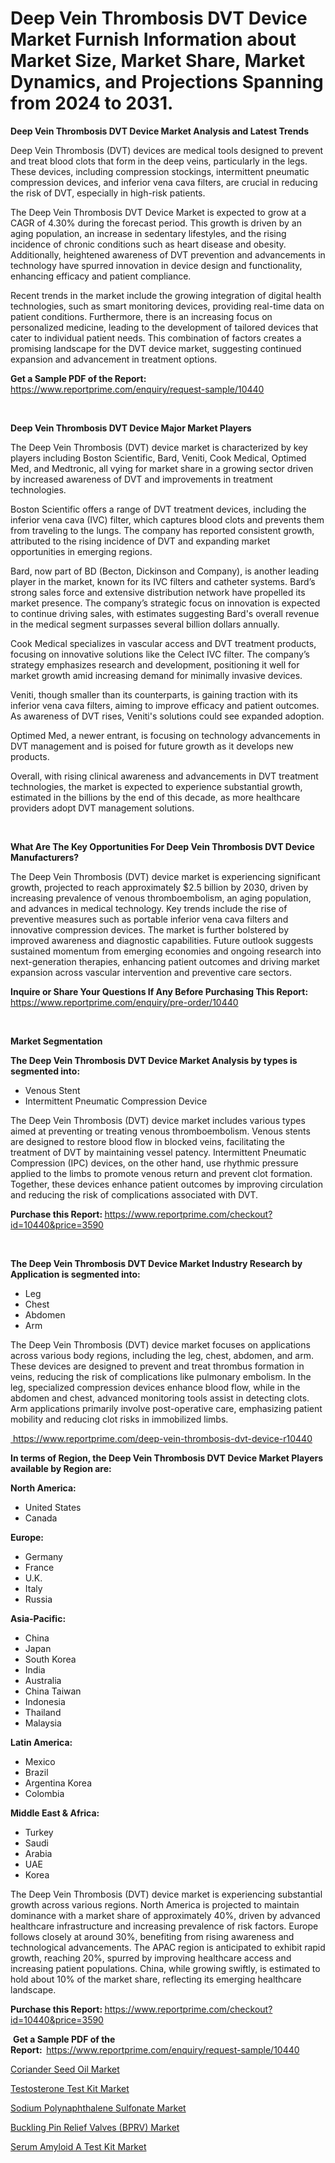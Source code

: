 <p><h1>Deep Vein Thrombosis DVT Device Market Furnish Information about Market Size, Market Share, Market Dynamics, and Projections Spanning from 2024 to 2031.</h1></p><p><strong>Deep Vein Thrombosis DVT Device Market Analysis and Latest Trends</strong></p>
<p><p>Deep Vein Thrombosis (DVT) devices are medical tools designed to prevent and treat blood clots that form in the deep veins, particularly in the legs. These devices, including compression stockings, intermittent pneumatic compression devices, and inferior vena cava filters, are crucial in reducing the risk of DVT, especially in high-risk patients.</p><p>The Deep Vein Thrombosis DVT Device Market is expected to grow at a CAGR of 4.30% during the forecast period. This growth is driven by an aging population, an increase in sedentary lifestyles, and the rising incidence of chronic conditions such as heart disease and obesity. Additionally, heightened awareness of DVT prevention and advancements in technology have spurred innovation in device design and functionality, enhancing efficacy and patient compliance.</p><p>Recent trends in the market include the growing integration of digital health technologies, such as smart monitoring devices, providing real-time data on patient conditions. Furthermore, there is an increasing focus on personalized medicine, leading to the development of tailored devices that cater to individual patient needs. This combination of factors creates a promising landscape for the DVT device market, suggesting continued expansion and advancement in treatment options.</p></p>
<p><strong>Get a Sample PDF of the Report:&nbsp;</strong> <a href="https://www.reportprime.com/enquiry/request-sample/10440">https://www.reportprime.com/enquiry/request-sample/10440</a></p>
<p>&nbsp;</p>
<p><strong>Deep Vein Thrombosis DVT Device Major Market Players</strong></p>
<p><p>The Deep Vein Thrombosis (DVT) device market is characterized by key players including Boston Scientific, Bard, Veniti, Cook Medical, Optimed Med, and Medtronic, all vying for market share in a growing sector driven by increased awareness of DVT and improvements in treatment technologies.</p><p>Boston Scientific offers a range of DVT treatment devices, including the inferior vena cava (IVC) filter, which captures blood clots and prevents them from traveling to the lungs. The company has reported consistent growth, attributed to the rising incidence of DVT and expanding market opportunities in emerging regions. </p><p>Bard, now part of BD (Becton, Dickinson and Company), is another leading player in the market, known for its IVC filters and catheter systems. Bard’s strong sales force and extensive distribution network have propelled its market presence. The company’s strategic focus on innovation is expected to continue driving sales, with estimates suggesting Bard's overall revenue in the medical segment surpasses several billion dollars annually.</p><p>Cook Medical specializes in vascular access and DVT treatment products, focusing on innovative solutions like the Celect IVC filter. The company’s strategy emphasizes research and development, positioning it well for market growth amid increasing demand for minimally invasive devices.</p><p>Veniti, though smaller than its counterparts, is gaining traction with its inferior vena cava filters, aiming to improve efficacy and patient outcomes. As awareness of DVT rises, Veniti's solutions could see expanded adoption.</p><p>Optimed Med, a newer entrant, is focusing on technology advancements in DVT management and is poised for future growth as it develops new products.</p><p>Overall, with rising clinical awareness and advancements in DVT treatment technologies, the market is expected to experience substantial growth, estimated in the billions by the end of this decade, as more healthcare providers adopt DVT management solutions.</p></p>
<p>&nbsp;</p>
<p><strong>What Are The Key Opportunities For Deep Vein Thrombosis DVT Device Manufacturers?</strong></p>
<p><p>The Deep Vein Thrombosis (DVT) device market is experiencing significant growth, projected to reach approximately $2.5 billion by 2030, driven by increasing prevalence of venous thromboembolism, an aging population, and advances in medical technology. Key trends include the rise of preventive measures such as portable inferior vena cava filters and innovative compression devices. The market is further bolstered by improved awareness and diagnostic capabilities. Future outlook suggests sustained momentum from emerging economies and ongoing research into next-generation therapies, enhancing patient outcomes and driving market expansion across vascular intervention and preventive care sectors.</p></p>
<p><strong>Inquire or Share Your Questions If Any Before Purchasing This Report:</strong> <a href="https://www.reportprime.com/enquiry/pre-order/10440">https://www.reportprime.com/enquiry/pre-order/10440</a></p>
<p>&nbsp;</p>
<p><strong>Market Segmentation</strong></p>
<p><strong>The Deep Vein Thrombosis DVT Device Market Analysis by types is segmented into:</strong></p>
<p><ul><li>Venous Stent</li><li>Intermittent Pneumatic Compression Device</li></ul></p>
<p><p>The Deep Vein Thrombosis (DVT) device market includes various types aimed at preventing or treating venous thromboembolism. Venous stents are designed to restore blood flow in blocked veins, facilitating the treatment of DVT by maintaining vessel patency. Intermittent Pneumatic Compression (IPC) devices, on the other hand, use rhythmic pressure applied to the limbs to promote venous return and prevent clot formation. Together, these devices enhance patient outcomes by improving circulation and reducing the risk of complications associated with DVT.</p></p>
<p><strong>Purchase this Report:&nbsp;</strong><a href="https://www.reportprime.com/checkout?id=10440&price=3590">https://www.reportprime.com/checkout?id=10440&price=3590</a></p>
<p>&nbsp;</p>
<p><strong>The Deep Vein Thrombosis DVT Device Market Industry Research by Application is segmented into:</strong></p>
<p><ul><li>Leg</li><li>Chest</li><li>Abdomen</li><li>Arm</li></ul></p>
<p><p>The Deep Vein Thrombosis (DVT) device market focuses on applications across various body regions, including the leg, chest, abdomen, and arm. These devices are designed to prevent and treat thrombus formation in veins, reducing the risk of complications like pulmonary embolism. In the leg, specialized compression devices enhance blood flow, while in the abdomen and chest, advanced monitoring tools assist in detecting clots. Arm applications primarily involve post-operative care, emphasizing patient mobility and reducing clot risks in immobilized limbs.</p></p>
<p><a href="https://www.reportprime.com/deep-vein-thrombosis-dvt-device-r10440">&nbsp;https://www.reportprime.com/deep-vein-thrombosis-dvt-device-r10440</a></p>
<p><strong>In terms of Region, the Deep Vein Thrombosis DVT Device Market Players available by Region are:</strong></p>
<p>
    <p> <strong> North America: </strong>
        <ul>
            <li>United States</li>
            <li>Canada</li>
        </ul>
        </p> 
    <p> <strong> Europe: </strong>
        <ul>
            <li>Germany</li>
            <li>France</li>
            <li>U.K.</li>
            <li>Italy</li>
            <li>Russia</li>
        </ul>
        </p> 
    <p> <strong> Asia-Pacific: </strong>
        <ul>
            <li>China</li>
            <li>Japan</li>
            <li>South Korea</li>
            <li>India</li>
            <li>Australia</li>
            <li>China Taiwan</li>
            <li>Indonesia</li>
            <li>Thailand</li>
            <li>Malaysia</li>
        </ul>
        </p> 
    <p> <strong> Latin America: </strong>
        <ul>
            <li>Mexico</li>
            <li>Brazil</li>
            <li>Argentina Korea</li>
            <li>Colombia</li>
        </ul>
        </p> 
    <p> <strong> Middle East & Africa: </strong>
        <ul>
            <li>Turkey</li>
            <li>Saudi</li>
            <li>Arabia</li>
            <li>UAE</li>
            <li>Korea</li>
        </ul>
    </p>
    </p>
<p><p>The Deep Vein Thrombosis (DVT) device market is experiencing substantial growth across various regions. North America is projected to maintain dominance with a market share of approximately 40%, driven by advanced healthcare infrastructure and increasing prevalence of risk factors. Europe follows closely at around 30%, benefiting from rising awareness and technological advancements. The APAC region is anticipated to exhibit rapid growth, reaching 20%, spurred by improving healthcare access and increasing patient populations. China, while growing swiftly, is estimated to hold about 10% of the market share, reflecting its emerging healthcare landscape.</p></p>
<p><strong>Purchase this Report: </strong><a href="https://www.reportprime.com/checkout?id=10440&price=3590">https://www.reportprime.com/checkout?id=10440&price=3590</a></p>
<p>&nbsp;<strong>Get a Sample PDF of the Report:&nbsp;&nbsp;</strong><a href="https://www.reportprime.com/enquiry/request-sample/10440">https://www.reportprime.com/enquiry/request-sample/10440</a></p>
<p><strong></strong></p>
<p><p><a href="https://www.linkedin.com/pulse/what-growth-drivers-coriander-seed-oil-market-comprehensive-study-vkgcf?trackingId=CGBJ57OsQWm8CtenK3HlJg%3D%3D">Coriander Seed Oil Market</a></p><p><a href="https://issuu.com/reportprime-2/docs/testosterone-test-kit-market-size-2_3b48ba54d7a121">Testosterone Test Kit Market</a></p><p><a href="https://www.linkedin.com/pulse/how-regions-adapting-sodium-polynaphthalene-sulfonate-psxkc?trackingId=CVUzB%2F3oRcGCm20YlKSGwA%3D%3D">Sodium Polynaphthalene Sulfonate Market</a></p><p><a href="https://medium.com/@erinveum/in-the-buckling-pin-relief-valves-bprv-market-the-main-focus-is-on-keeping-costs-low-and-529ce276c1f1?postPublishedType=initial">Buckling Pin Relief Valves (BPRV) Market</a></p><p><a href="https://issuu.com/reportprime-2/docs/serum-amyloid-a-test-kit-market-siz_10895265a89bcc">Serum Amyloid A Test Kit Market</a></p></p>